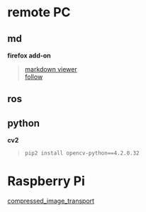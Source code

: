 # remote PC
## md
__firefox add-on__  
>[<u>markdown viewer</u>](https://addons.mozilla.org/en-US/firefox/addon/markdown-viewer-chrome/?utm_source=addons.mozilla.org&utm_medium=referral&utm_content=search)  
>[follow](https://github.com/KeithLRobertson/markdown-viewer#support-for-local-files-on-linux)

## ros


## python
__cv2__  
>`pip2 install opencv-python==4.2.0.32`  

# Raspberry Pi
[compressed_image_transport](https://github.com/ros-perception/image_transport_plugins.git)
